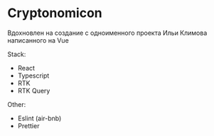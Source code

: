 # Cryptonomicon

Вдохновлен на создание с одноименного проекта Ильи Климова написанного на Vue

Stack:
* React
* Typescript
* RTK
* RTK Query

Other:
* Eslint (air-bnb)
* Prettier
